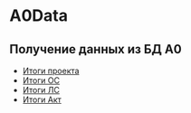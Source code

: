# A0Data
## Получение данных из БД А0
* [Итоги проекта](https://github.com/A0InfoStroy/A0Data/blob/main/%D0%98%D1%82%D0%BE%D0%B3%D0%B8%20%D0%BF%D1%80%D0%BE%D0%B5%D0%BA%D1%82%D0%B0.sql)
* [Итоги ОС](https://github.com/A0InfoStroy/A0Data/blob/main/%D0%98%D1%82%D0%BE%D0%B3%D0%B8%20%D0%9E%D0%A1.sql)
* [Итоги ЛС](https://github.com/A0InfoStroy/A0Data/blob/main/%D0%98%D1%82%D0%BE%D0%B3%D0%B8%20%D0%9B%D0%A1.sql)
* [Итоги Акт](https://github.com/A0InfoStroy/A0Data/blob/main/%D0%98%D1%82%D0%BE%D0%B3%D0%B8%20%D0%90%D0%BA%D1%82.sql)
